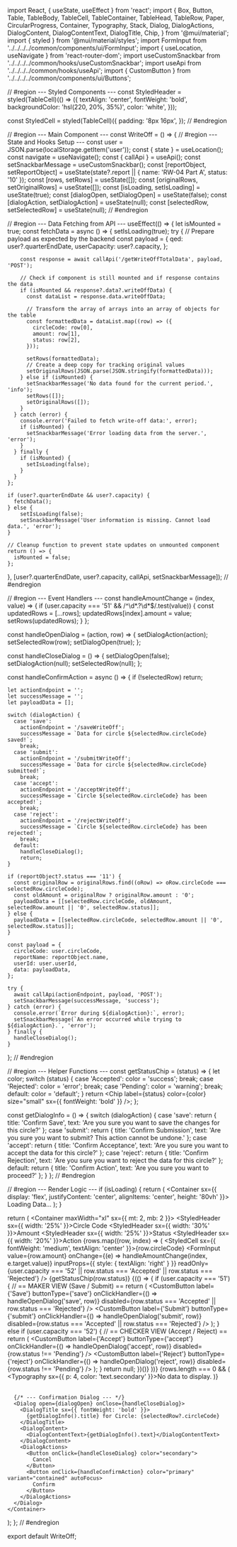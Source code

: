 import React, { useState, useEffect } from 'react';
import {
  Box,
  Button,
  Table,
  TableBody,
  TableCell,
  TableContainer,
  TableHead,
  TableRow,
  Paper,
  CircularProgress,
  Container,
  Typography,
  Stack,
  Dialog,
  DialogActions,
  DialogContent,
  DialogContentText,
  DialogTitle,
  Chip,
} from '@mui/material';
import { styled } from '@mui/material/styles';
import FormInput from '../../../../common/components/ui/FormInput';
import { useLocation, useNavigate } from 'react-router-dom';
import useCustomSnackbar from '../../../../common/hooks/useCustomSnackbar';
import useApi from '../../../../common/hooks/useApi';
import { CustomButton } from '../../../../common/components/ui/Buttons';

// #region --- Styled Components ---
const StyledHeader = styled(TableCell)(() => ({
  textAlign: 'center',
  fontWeight: 'bold',
  backgroundColor: 'hsl(220, 20%, 35%)',
  color: 'white',
}));

const StyledCell = styled(TableCell)({
  padding: '8px 16px',
});
// #endregion

// #region --- Main Component ---
const WriteOff = () => {
  // #region --- State and Hooks Setup ---
  const user = JSON.parse(localStorage.getItem('user'));
  const { state } = useLocation();
  const navigate = useNavigate();
  const { callApi } = useApi();
  const setSnackbarMessage = useCustomSnackbar();
  const [reportObject, setReportObject] = useState(state?.report || { name: 'RW-04 Part A', status: '10' });
  const [rows, setRows] = useState([]);
  const [originalRows, setOriginalRows] = useState([]);
  const [isLoading, setIsLoading] = useState(true);
  const [dialogOpen, setDialogOpen] = useState(false);
  const [dialogAction, setDialogAction] = useState(null);
  const [selectedRow, setSelectedRow] = useState(null);
  // #endregion

  // #region --- Data Fetching from API ---
  useEffect(() => {
    let isMounted = true;
    const fetchData = async () => {
      setIsLoading(true);
      try {
        // Prepare payload as expected by the backend
        const payload = {
          qed: user?.quarterEndDate,
          userCapacity: user?.capacity,
        };

        const response = await callApi('/getWriteOffTotalData', payload, 'POST');

        // Check if component is still mounted and if response contains the data
        if (isMounted && response?.data?.writeOffData) {
          const dataList = response.data.writeOffData;

          // Transform the array of arrays into an array of objects for the table
          const formattedData = dataList.map((row) => ({
            circleCode: row[0],
            amount: row[1],
            status: row[2],
          }));

          setRows(formattedData);
          // Create a deep copy for tracking original values
          setOriginalRows(JSON.parse(JSON.stringify(formattedData)));
        } else if (isMounted) {
          setSnackbarMessage('No data found for the current period.', 'info');
          setRows([]);
          setOriginalRows([]);
        }
      } catch (error) {
        console.error('Failed to fetch write-off data:', error);
        if (isMounted) {
          setSnackbarMessage('Error loading data from the server.', 'error');
        }
      } finally {
        if (isMounted) {
          setIsLoading(false);
        }
      }
    };

    if (user?.quarterEndDate && user?.capacity) {
      fetchData();
    } else {
        setIsLoading(false);
        setSnackbarMessage('User information is missing. Cannot load data.', 'error');
    }

    // Cleanup function to prevent state updates on unmounted component
    return () => {
      isMounted = false;
    };
  }, [user?.quarterEndDate, user?.capacity, callApi, setSnackbarMessage]);
  // #endregion

  // #region --- Event Handlers ---
  const handleAmountChange = (index, value) => {
    if (user.capacity === '51' && /^\d*\.?\d*$/.test(value)) {
      const updatedRows = [...rows];
      updatedRows[index].amount = value;
      setRows(updatedRows);
    }
  };

  const handleOpenDialog = (action, row) => {
    setDialogAction(action);
    setSelectedRow(row);
    setDialogOpen(true);
  };

  const handleCloseDialog = () => {
    setDialogOpen(false);
    setDialogAction(null);
    setSelectedRow(null);
  };

  const handleConfirmAction = async () => {
    if (!selectedRow) return;

    let actionEndpoint = '';
    let successMessage = '';
    let payloadData = [];

    switch (dialogAction) {
      case 'save':
        actionEndpoint = '/saveWriteOff';
        successMessage = `Data for circle ${selectedRow.circleCode} saved!`;
        break;
      case 'submit':
        actionEndpoint = '/submitWriteOff';
        successMessage = `Data for circle ${selectedRow.circleCode} submitted!`;
        break;
      case 'accept':
        actionEndpoint = '/acceptWriteOff';
        successMessage = `Circle ${selectedRow.circleCode} has been accepted!`;
        break;
      case 'reject':
        actionEndpoint = '/rejectWriteOff';
        successMessage = `Circle ${selectedRow.circleCode} has been rejected!`;
        break;
      default:
        handleCloseDialog();
        return;
    }

    if (reportObject?.status === '11') {
      const originalRow = originalRows.find((oRow) => oRow.circleCode === selectedRow.circleCode);
      const oldAmount = originalRow ? originalRow.amount : '0';
      payloadData = [[selectedRow.circleCode, oldAmount, selectedRow.amount || '0', selectedRow.status]];
    } else {
      payloadData = [[selectedRow.circleCode, selectedRow.amount || '0', selectedRow.status]];
    }

    const payload = {
      circleCode: user.circleCode,
      reportName: reportObject.name,
      userId: user.userId,
      data: payloadData,
    };

    try {
      await callApi(actionEndpoint, payload, 'POST');
      setSnackbarMessage(successMessage, 'success');
    } catch (error) {
      console.error(`Error during ${dialogAction}:`, error);
      setSnackbarMessage(`An error occurred while trying to ${dialogAction}.`, 'error');
    } finally {
      handleCloseDialog();
    }
  };
  // #endregion

  // #region --- Helper Functions ---
  const getStatusChip = (status) => {
    let color;
    switch (status) {
      case 'Accepted':
        color = 'success';
        break;
      case 'Rejected':
        color = 'error';
        break;
      case 'Pending':
        color = 'warning';
        break;
      default:
        color = 'default';
    }
    return <Chip label={status} color={color} size="small" sx={{ fontWeight: 'bold' }} />;
  };

  const getDialogInfo = () => {
    switch (dialogAction) {
      case 'save':
        return { title: 'Confirm Save', text: 'Are you sure you want to save the changes for this circle?' };
      case 'submit':
        return { title: 'Confirm Submission', text: 'Are you sure you want to submit? This action cannot be undone.' };
      case 'accept':
        return { title: 'Confirm Acceptance', text: 'Are you sure you want to accept the data for this circle?' };
      case 'reject':
        return { title: 'Confirm Rejection', text: 'Are you sure you want to reject the data for this circle?' };
      default:
        return { title: 'Confirm Action', text: 'Are you sure you want to proceed?' };
    }
  };
  // #endregion

  // #region --- Render Logic ---
  if (isLoading) {
    return (
      <Container sx={{ display: 'flex', justifyContent: 'center', alignItems: 'center', height: '80vh' }}>
        <Stack alignItems="center" spacing={2}>
          <CircularProgress />
          <Typography>Loading Data...</Typography>
        </Stack>
      </Container>
    );
  }

  return (
    <Container maxWidth="xl" sx={{ mt: 2, mb: 2 }}>
      <TableContainer component={Paper} elevation={3}>
        <Table>
          <TableHead>
            <TableRow>
              <StyledHeader sx={{ width: '25%' }}>Circle Code</StyledHeader>
              <StyledHeader sx={{ width: '30%' }}>Amount</StyledHeader>
              <StyledHeader sx={{ width: '25%' }}>Status</StyledHeader>
              <StyledHeader sx={{ width: '20%' }}>Action</StyledHeader>
            </TableRow>
          </TableHead>
          <TableBody>
            {rows.map((row, index) => (
              <TableRow key={row.circleCode} hover>
                <StyledCell sx={{ fontWeight: 'medium', textAlign: 'center' }}>{row.circleCode}</StyledCell>
                <StyledCell>
                  <FormInput
                    value={row.amount}
                    onChange={(e) => handleAmountChange(index, e.target.value)}
                    inputProps={{ style: { textAlign: 'right' } }}
                    readOnly={user.capacity === '52' || row.status === 'Accepted' || row.status === 'Rejected'}
                  />
                </StyledCell>
                <StyledCell align="center">{getStatusChip(row.status)}</StyledCell>
                <StyledCell align="center">
                  {(() => {
                    if (user.capacity === '51') {
                      // == MAKER VIEW (Save / Submit) ==
                      return (
                        <Stack direction="row" spacing={1} justifyContent="center">
                          <CustomButton
                            label={'Save'}
                            buttonType={'save'}
                            onClickHandler={() => handleOpenDialog('save', row)}
                            disabled={row.status === 'Accepted' || row.status === 'Rejected'}
                          />
                          <CustomButton
                            label={'Submit'}
                            buttonType={'submit'}
                            onClickHandler={() => handleOpenDialog('submit', row)}
                            disabled={row.status === 'Accepted' || row.status === 'Rejected'}
                          />
                        </Stack>
                      );
                    } else if (user.capacity === '52') {
                      // == CHECKER VIEW (Accept / Reject) ==
                      return (
                        <Stack direction="row" spacing={1} justifyContent="center">
                          <CustomButton
                            label={'Accept'}
                            buttonType={'accept'}
                            onClickHandler={() => handleOpenDialog('accept', row)}
                            disabled={row.status !== 'Pending'}
                          />
                          <CustomButton
                            label={'Reject'}
                            buttonType={'reject'}
                            onClickHandler={() => handleOpenDialog('reject', row)}
                            disabled={row.status !== 'Pending'}
                          />
                        </Stack>
                      );
                    }
                    return null;
                  })()}
                </StyledCell>
              </TableRow>
            ))}
            {rows.length === 0 && (
              <TableRow>
                <TableCell colSpan={4} align="center">
                  <Typography sx={{ p: 4, color: 'text.secondary' }}>No data to display.</Typography>
                </TableCell>
              </TableRow>
            )}
          </TableBody>
        </Table>
      </TableContainer>

      {/* --- Confirmation Dialog --- */}
      <Dialog open={dialogOpen} onClose={handleCloseDialog}>
        <DialogTitle sx={{ fontWeight: 'bold' }}>
          {getDialogInfo().title} for Circle: {selectedRow?.circleCode}
        </DialogTitle>
        <DialogContent>
          <DialogContentText>{getDialogInfo().text}</DialogContentText>
        </DialogContent>
        <DialogActions>
          <Button onClick={handleCloseDialog} color="secondary">
            Cancel
          </Button>
          <Button onClick={handleConfirmAction} color="primary" variant="contained" autoFocus>
            Confirm
          </Button>
        </DialogActions>
      </Dialog>
    </Container>
  );
};
// #endregion

export default WriteOff;
